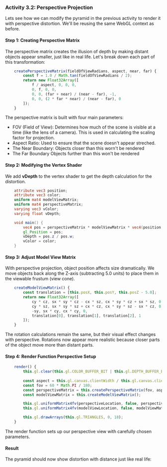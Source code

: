 ### Activity 3.2: Perspective Projection
Lets see how we can modify the pyramid in the previous activity to render it with perspective distortion. We'll be reusing the same WebGL context as before.
#### Step 1: Creating Perspective Matrix
The perspective matrix creates the illusion of depth by making distant objects appear smaller, just like in real life. Let's break down each part of this transformation:
```js
    createPerspectiveMatrix(fieldOfViewRadians, aspect, near, far) {
        const f = 1.0 / Math.tan(fieldOfViewRadians / 2);
        return new Float32Array([
            f / aspect, 0, 0, 0,
            0, f, 0, 0,
            0, 0, (far + near) / (near - far), -1,
            0, 0, (2 * far * near) / (near - far), 0
        ]);
    }
```
The perspective matrix is built with four main parameters:
- FOV (Field of View): Determines how much of the scene is visible at a time (like the lens of a camera). This is used in calculating the scaling factor for projection.
- Aspect Ratio: Used to ensure that the scene doesn't appear streched.
- The Near Boundary: Objects closer than this worn't be rendered
- The Far Boundary Objects further than this won't be rendered

#### Step 2: Modifying the Vertex Shader
We add **vDepth** to the vertex shader to get the depth calculation for the distortion.
```glsl
    attribute vec3 position;
    attribute vec3 color;
    uniform mat4 modelViewMatrix;
    uniform mat4 perspectiveMatrix;
    varying vec3 vColor;
    varying float vDepth;

    void main() {
        vec4 pos = perspectiveMatrix * modelViewMatrix * vec4(position, 1.0);
        gl_Position = pos;
        vDepth = pos.z / pos.w;
        vColor = color;
    }
```
#### Step 3: Adjust Model View Matrix
With perspective projection, object position affects size dramatically. We move objects back along the Z-axis (subtracting 5.0 units) to place them in the viewable frustum (view cone).
```js
    createModelViewMatrix() {
        const translation = [this.posX, this.posY, this.posZ - 5.0];
        return new Float32Array([
            cy * cz, sx * sy * cz - cx * sz, cx * sy * cz + sx * sz, 0,
            cy * sz, sx * sy * sz + cx * cz, cx * sy * sz - sx * cz, 0,
            -sy, sx * cy, cx * cy, 0,
            translation[0], translation[1], translation[2], 1
        ]);
    }
```
The rotation calculations remain the same, but their visual effect changes with perspective. Rotations now appear more realistic because closer parts of the object move more than distant parts.
#### Step 4: Render Function Perspective Setup
```js
    render() {
        this.gl.clear(this.gl.COLOR_BUFFER_BIT | this.gl.DEPTH_BUFFER_BIT);
        
        const aspect = this.gl.canvas.clientWidth / this.gl.canvas.clientHeight;
        const fov = 60 * Math.PI / 180;
        const perspectiveMatrix = this.createPerspectiveMatrix(fov, aspect, 0.1, 100.0);
        const modelViewMatrix = this.createModelViewMatrix();

        this.gl.uniformMatrix4fv(perspectiveLocation, false, perspectiveMatrix);
        this.gl.uniformMatrix4fv(modelViewLocation, false, modelViewMatrix);

        this.gl.drawArrays(this.gl.TRIANGLES, 0, 18);
    } 
```
The render function sets up our perspective view with carefully chosen parameters.
#### Result
The pyramid should now show distortion with distance just like real life:
